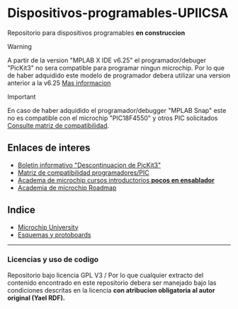 # Dispositivos-programables-UPIICSA

Repositorio para dispositivos programables **en construccion**

> [!WARNING]
> A partir de la version "MPLAB X IDE v6.25" el programador/debuger "PicKit3" no sera compatible para programar ningun microchip. Por lo que de haber adquidido este modelo de programador debera utilizar una version anterior a la v6.25 [Mas informacion](https://www.microchip.com/en-us/about/media-center/blog/2024/discontinued-ide-support-for-gen3-tools)

> [!IMPORTANT]
> En caso de haber adquidido el programador/debugger "MPLAB Snap" este no es compatible con el microchip "PIC18F4550" y otros PIC solicitados [Consulte matriz de compatibilidad](https://www.microchip.com/content/dam/mchp/documents/DEV/ProductDocuments/SupportingCollateral/Device_Support.pdf).

## Enlaces de interes
- [Boletin informativo "Descontinuacion de PicKit3"](https://www.microchip.com/en-us/about/media-center/blog/2024/discontinued-ide-support-for-gen3-tools)
- [Matriz de compatibilidad programadores/PIC](https://www.microchip.com/content/dam/mchp/documents/DEV/ProductDocuments/SupportingCollateral/Device_Support.pdf)
- [Academa de microchip cursos introductorios **pocos en ensablador**](https://mu.microchip.com/page/all-courses)
- [Academia de microchip Roadmap](/index/microchip-roadmap.md)

## Indice
- [Microchip University](/index/microchip-uni.md)
- [Esquemas y protoboards](/Protoboard/protoboard.md)
---
### Licencias y uso de codigo
Repositorio bajo licencia GPL V3 /
Por lo que cualquier extracto del contenido encontrado en este repositorio debera ser manejado bajo las condiciones descritas en la licencia **con atribucion obligatoria al autor original (Yael RDF).**
